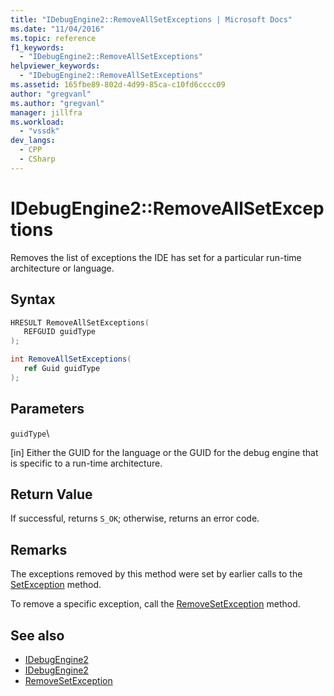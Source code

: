 ```yaml
---
title: "IDebugEngine2::RemoveAllSetExceptions | Microsoft Docs"
ms.date: "11/04/2016"
ms.topic: reference
f1_keywords:
  - "IDebugEngine2::RemoveAllSetExceptions"
helpviewer_keywords:
  - "IDebugEngine2::RemoveAllSetExceptions"
ms.assetid: 165fbe89-802d-4d99-85ca-c10fd6cccc09
author: "gregvanl"
ms.author: "gregvanl"
manager: jillfra
ms.workload:
  - "vssdk"
dev_langs:
  - CPP
  - CSharp
---
```

# IDebugEngine2::RemoveAllSetExceptions
Removes the list of exceptions the IDE has set for a particular run-time architecture or language.

## Syntax

```cpp
HRESULT RemoveAllSetExceptions( 
   REFGUID guidType
);
```

```csharp
int RemoveAllSetExceptions( 
   ref Guid guidType
);
```

## Parameters
 `guidType`\

 [in] Either the GUID for the language or the GUID for the debug engine that is specific to a run-time architecture.

## Return Value
 If successful, returns `S_OK`; otherwise, returns an error code.

## Remarks
 The exceptions removed by this method were set by earlier calls to the [SetException](../../../extensibility/debugger/reference/idebugengine2-setexception.md) method.

 To remove a specific exception, call the [RemoveSetException](../../../extensibility/debugger/reference/idebugengine2-removesetexception.md) method.

## See also
- [IDebugEngine2](../../../extensibility/debugger/reference/idebugengine2.md)
- [IDebugEngine2](../../../extensibility/debugger/reference/idebugengine2.md)
- [RemoveSetException](../../../extensibility/debugger/reference/idebugengine2-removesetexception.md)